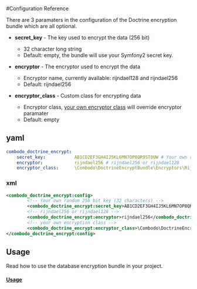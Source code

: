 #Configuration Reference

There are 3 paramaters in the configuration of the Doctrine encryption bundle which are all optional.

* **secret_key** - The key used to encrypt the data (256 bit)
    * 32 character long string
    * Default: empty, the bundle will use your Symfony2 secret key.

* **encryptor** - The encryptor used to encrypt the data
    * Encryptor name, currently available: rijndael128 and rijndael256
    * Default: rijndael256

* **encryptor_class** - Custom class for encrypting data
    * Encryptor class, [your own encryptor class](https://github.com/combodo/DoctrineEncryptBundle/blob/master/Resources/doc/custom_encryptor.md) will override encryptor paramater
    * Default: empty
    
## yaml

``` yaml
combodo_doctrine_encrypt:
    secret_key:           AB1CD2EF3GH4IJ5KL6MN7OP8QR9ST0UW # Your own random 256 bit key (32 characters)
    encryptor:            rijndael256 # rijndael256 or rijndael128
    encryptor_class:      \Combodo\DoctrineEncryptBundle\Encryptors\Rijndael256Encryptor # your own encryption class
```

### xml

``` xml 
<combodo_doctrine_encrypt:config>
        <!-- Your own random 256 bit key (32 characters) -->
        <combodo_doctrine_encrypt:secret_key>AB1CD2EF3GH4IJ5KL6MN7OP8QR9ST0UW</combodo_doctrine_encrypt:secret_key>
        <!-- rijndael256 or rijndael128 -->
        <combodo_doctrine_encrypt:encryptor>rijndael256</combodo_doctrine_encrypt:encryptor>
        <!-- your own encryption class -->
        <combodo_doctrine_encrypt:encryptor_class>\Combodo\DoctrineEncryptBundle\Encryptors\Rijndael256Encryptor</combodo_doctrine_encrypt:encryptor_class>
</combodo_doctrine_encrypt:config>
```

## Usage

Read how to use the database encryption bundle in your project.

#### [Usage](https://github.com/combodo/DoctrineEncryptBundle/blob/master/Resources/doc/usage.md)